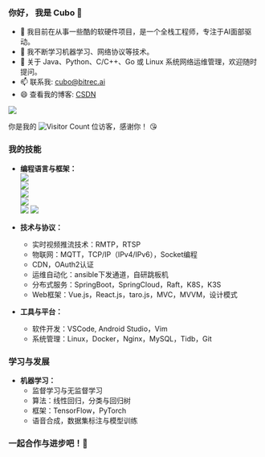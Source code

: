 ### 你好， 我是 Cubo 👋

- 🔭 我目前在从事一些酷的软硬件项目，是一个全栈工程师，专注于AI面部驱动。
- 🌱 我不断学习机器学习、网络协议等技术。
- 💬 关于 Java、Python、C/C++、Go 或 Linux 系统网络运维管理，欢迎随时提问。
- 📫 联系我: cubo@bitrec.ai
- 😄 查看我的博客: [CSDN](https://blog.csdn.net/qq_41063142?type=blog)

![](https://github-readme-stats.vercel.app/api?username=cuboart&show_icons=true&theme=transparent)

你是我的 ![Visitor Count](https://profile-counter.glitch.me/cuboart/count.svg) 位访客，感谢你！ 😘

### 我的技能

- **编程语言与框架：**  
   ![](https://img.shields.io/badge/Java-ED8B00?style=for-the-badge&logo=openjdk&logoColor=white)  
   ![](https://img.shields.io/badge/Python-3776AB?style=for-the-badge&logo=python&logoColor=white)  
   ![](https://img.shields.io/badge/C++-00599C?style=for-the-badge&logo=cplusplus&logoColor=white)  
   ![](https://img.shields.io/badge/Kotlin-7F52FF?style=for-the-badge&logo=kotlin&logoColor=white)  
   ![](https://img.shields.io/badge/Go-00ADD8?style=for-the-badge&logo=go&logoColor=white)
   ![](https://img.shields.io/badge/K8S-00ADD8?style=for-the-badge&logo=go&logoColor=white)
- **技术与协议：**  
   - 实时视频推流技术：RMTP，RTSP  
   - 物联网：MQTT，TCP/IP（IPv4/IPv6），Socket编程  
   - CDN，OAuth2认证
   - 运维自动化：ansible下发通道，自研跳板机
   - 分布式服务：SpringBoot，SpringCloud，Raft，K8S，K3S
   - Web框架：Vue.js，React.js，taro.js，MVC，MVVM，设计模式

- **工具与平台：**  
   - 软件开发：VSCode, Android Studio，Vim
   - 系统管理：Linux，Docker，Nginx，MySQL，Tidb，Git

### 学习与发展

- **机器学习：**  
   - 监督学习与无监督学习  
   - 算法：线性回归，分类与回归树  
   - 框架：TensorFlow，PyTorch
   - 语音合成，数据集标注与模型训练

### 一起合作与进步吧！🚀
